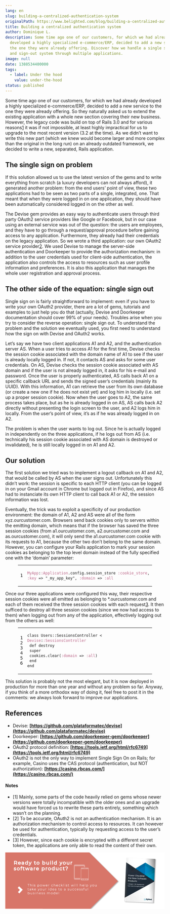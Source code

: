 ```yaml
---
lang: en
slug: building-a-centralized-authentication-system
originalPath: https://www.belighted.com/blog/building-a-centralized-authentication-system
title: Building a centralized authentication system
author: Dominique L.
description: Some time ago one of our customers, for which we had already
  developed a highly specialized e-commerce/ERP, decided to add a new service to
  the one they were already offering. Discover how we handle a single sign-in
  and sign-out system through multiple applications.
image: null
date: 1388534400000
tags:
  - label: Under the hood
    value: under-the-hood
status: published
---
```

Some time ago one of our customers, for which we had already developed a highly specialized e-commerce/ERP, decided to add a new service to the one they were already offering. So they naturally asked us to extend the existing application with a whole new section covering their new business. However, the legacy code was build on top of Rails 3.0 and for various reasons[1](#cas-note-1) it was if not impossible, at least highly impractical for us to upgrade to the most recent version (3.2 at the time). As we didn’t want to write this new part (which we knew would become larger and more complex than the original in the long run) on an already outdated framework, we decided to write a new, separated, Rails application.

The single sign on problem
--------------------------

If this solution allowed us to use the latest version of the gems and to write everything from scratch (a luxury developers can not always afford), it generated another problem: from the end users’ point of view, these two applications had to be seen as two parts of a single, integrated, one. That meant that when they were logged in on one application, they should have been automatically considered logged in on the other as well.

The Devise gem provides an easy way to authenticate users through third party OAuth2 service providers like Google or Facebook, but in our case using an external service was out of the question: the users are employees, and they have to go through a request/approval procedure before gaining access to any application. Furthermore, they already had their credentials on the legacy application. So we wrote a third application: our own OAuth2 service provider[2](#cas-note-2). We used Devise to manage the server-side authentication and Doorkeeper to provide the authorization mechanism: in addition to the user credentials used for client-side authentication, the application also controls the access to resources such as user profile information and preferences. It is also this application that manages the whole user registration and approval process.

The other side of the equation: single sign out
-----------------------------------------------

Single sign on is fairly straightforward to implement: even if you have to write your own OAuth2 provider, there are a lot of gems, tutorials and examples to just help you do that (actually, Devise and Doorkeeper documentation should cover 99% of your needs). Troubles arise when you try to consider the reverse operation: single sign out. To understand the problem and the solution we eventually used, you first need to understand how the sign on with Devise and OAuth2 works.

Let’s say we have two client applications A1 and A2, and the authentication server AS. When a user tries to access A1 for the first time, Devise checks the session cookie associated with the domain name of A1 to see if the user is already locally logged in. If not, it contacts AS and asks for some user credentials. On AS, Devise checks the session cookie associated with AS domain and if the user is not already logged in, it asks for his e-mail and password. Once the user is properly authenticated, AS calls back A1 on a specific callback URL and sends the signed user’s credentials (mainly its UUID). With this information, A1 can retrieve the user from its own database (or create a new one if he does not exist yet) and log him in locally (i.e. set up a proper session cookie). Now when the user goes to A2, the same process takes place, but as he is already logged in on AS, AS calls back A2 directly without presenting the login screen to the user, and A2 logs him in locally. From the user’s point of view, it’s as if he was already logged in on A2.

The problem is when the user wants to log out. Since he is actually logged in independently on the three applications, if he logs out from AS (i.e. technically his session cookie associated with AS domain is destroyed or invalidated), he is still locally logged in on A1 and A2.

Our solution
------------

The first solution we tried was to implement a logout callback on A1 and A2, that would be called by AS when the user signs out. Unfortunately this didn’t work: the session is specific to each HTTP client (you can be logged in on your Gmail account in Chrome but logged out in Firefox), and since AS had to instanciate its own HTTP client to call back A1 or A2, the session information was lost.

Eventually, the trick was to exploit a specificity of our production environment: the domain of A1, A2 and AS were all of the form xyz.ourcustomer.com. Browsers send back cookies only to servers within the emitting domain, which means that if the browser has saved the three session cookies (from a1.ourcustomer.com, a2.ourcustomer.com and as.ourcustomer.com), it will only send the a1.ourcustomer.com cookie with its requests to A1, because the other two don’t belong to the same domain. However, you can configure your Rails application to mark your session cookies as belonging to the top level domain instead of the fully specified one with the ‘domain’ parameter:

<figure class="code"><div class="highlight"><table><tbody><tr><td class="gutter"><pre class="line-numbers"><span class="line-number">1</span>
</pre></td><td class="code"><pre><code class="ruby"><span class="line"><span class="ss"><span class="constant">MyApp</span></span><span class="constant"><span class="p">:</span><span class="ss">:Application</span></span><span class="ss"></span><span class="o">.</span><span class="n">config</span><span class="o">.</span><span class="n">session_store</span> <span class="ss"><span class="symbol">:cookie_store</span></span><span class="p">,</span> <span class="ss"><span class="symbol">:key</span></span> <span class="o">=&gt;</span> <span class="s2"><span class="string">"_my_app_key"</span></span><span class="p">,</span> <span class="ss"><span class="symbol">:domain</span></span> <span class="o">=&gt;</span> <span class="ss"><span class="symbol">:all</span></span>
</span></code></pre></td></tr></tbody></table></div></figure>

Once our three applications were configured this way, their respective session cookies were all emitted as belonging to \*.ourcustomer.com and each of them received the three session cookies with each request[3](#cas-note-3). It then sufficed to destroy all three session cookies (since we now had access to them) when logging out from any of the application, effectively logging out from the others as well:

<figure class="code"><div class="highlight"><table><tbody><tr><td class="gutter"><pre class="line-numbers"><span class="line-number">1</span>
<span class="line-number">2</span>
<span class="line-number">3</span>
<span class="line-number">4</span>
<span class="line-number">5</span>
<span class="line-number">6</span>
</pre></td><td class="code"><pre><code class="ruby"><span class="line"><span class="k"><span class="class"><span class="keyword">class</span></span></span><span class="class"> <span class="nc"><span class="title">Users</span></span><span class="title"><span class="o">::</span><span class="no">SessionsController</span></span><span class="no"></span> <span class="o"><span class="inheritance">&lt;</span></span><span class="inheritance"> <span class="ss"><span class="parent">Devise</span></span><span class="parent"><span class="p">:</span><span class="ss">:SessionsController</span></span><span class="ss"></span></span><span class="ss"></span></span><span class="ss"></span>
</span><span class="line"> <span class="k"><span class="function"><span class="keyword">def</span></span></span><span class="function"> <span class="nf"><span class="title">destroy</span></span></span><span class="nf"></span>
</span><span class="line"> <span class="k"><span class="keyword">super</span></span>
</span><span class="line"> <span class="n">cookies</span><span class="o">.</span><span class="n">clear</span><span class="p">(</span><span class="ss"><span class="symbol">:domain</span></span> <span class="o">=&gt;</span> <span class="ss"><span class="symbol">:all</span></span><span class="p">)</span>
</span><span class="line"> <span class="k"><span class="keyword">end</span></span>
</span><span class="line"><span class="k"><span class="keyword">end</span></span>
</span></code></pre></td></tr></tbody></table></div></figure>

This solution is probably not the most elegant, but it is now deployed in production for more than one year and without any problem so far. Anyway, if you think of a more orthodox way of doing it, feel free to post it in the comments: we always look forward to improve our applications.

References
----------

*   Devise: **[https://github.com/plataformatec/devise](https://github.com/plataformatec/devise)**
*   Doorkeeper: **[https://github.com/doorkeeper-gem/doorkeeper](https://github.com/doorkeeper-gem/doorkeeper)**
*   OAuth2 protocol definition: **[https://tools.ietf.org/html/rfc6749](https://tools.ietf.org/html/rfc6749)**
*   OAuth2 is not the only way to implement Single Sign On on Rails; for example, Casino uses the CAS protocol (authentication, but NOT authorization): **[https://casino.rbcas.com/](https://casino.rbcas.com/)**

#### Notes

*   \[1\] Mainly, some parts of the code heavily relied on gems whose newer versions were totally incompatible with the older ones and an upgrade would have forced us to rewrite these parts entirely, something which wasn’t on the planning.
*   \[2\] To be accurate, OAuth2 is not an authentication mechanism. It is an authorization mechanism to control access to resources. It can however be used for authentication, typically by requesting access to the user’s credentials.
*   \[3\] However, since each cookie is encrypted with a different secret token, the applications are only able to read the content of their own.

[![New Call-to-action](/content/images/legacy/UPTtKvQU_5rjKfQJ1Qjwk.png)](https://cta-redirect.hubspot.com/cta/redirect/1684659/fb3606cc-cc1b-47d0-ae85-2c9f69837fe2)